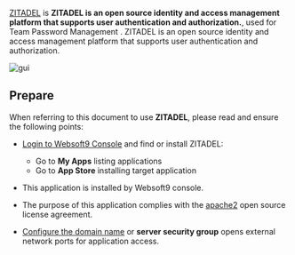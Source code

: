 [ZITADEL](https://zitadel.com/) is **ZITADEL is an open source identity and access management platform that supports user authentication and authorization.**, used for Team Password Management . ZITADEL is an open source identity and access management platform that supports user authentication and authorization.


![gui](https://libs.websoft9.com/Websoft9/DocsPicture/zh/zitadel/zitadel-gui-websoft9.png)


## Prepare

When referring to this document to use **ZITADEL**, please read and ensure the following points:

- [Login to Websoft9 Console](./login-console) and find or install ZITADEL:
  - Go to **My Apps** listing applications 
  - Go to **App Store** installing target application

- This application is installed by Websoft9 console.


- The purpose of this application complies with the [apache2](https://opensource.org/licenses/Apache-2.0) open source license agreement.


- [Configure the domain name](./domain-set) or **server security group** opens external network ports for application access.